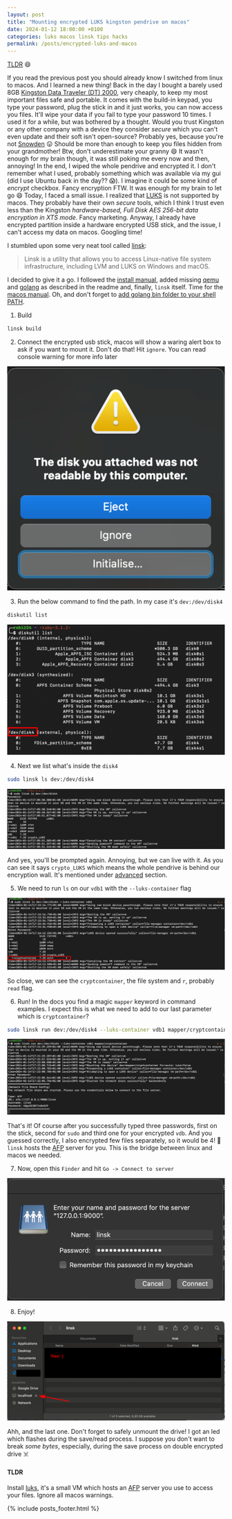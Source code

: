 ```yaml
---
layout: post
title: "Mounting encrypted LUKS kingston pendrive on macos"
date: 2024-01-12 18:00:00 +0100
categories: luks macos linsk tips hacks
permalink: /posts/encrypted-luks-and-macos
---
```


[TLDR](#tldr) 😄

If you read the previous post you should already know I switched from linux to macos. And I learned a new thing! Back in the day I bought a barely used 8GB [Kingston Data Traveler (DT) 2000][dt2000], very cheaply, to keep my most important files safe and portable. It comes with the build-in keypad, you type your password, plug the stick in and it just works, you can now access you files. It'll wipe your data if you fail to type your password 10 times. I used it for a while, but was bothered by a thought. Would you trust Kingston or any other company with a device they consider _secure_ which you can't even update and their soft isn't open-source? Probably yes, because you're not [Snowden][snowden] 😛 Should be more than enough to keep you files hidden from your grandmother! Btw, don't underestimate your granny 😄 It wasn't enough for my brain though, it was still poking me every now and then, annoying! In the end, I wiped the whole pendrive and encrypted it. I don't remember what I used, probably something which was available via my gui (did I use Ubuntu back in the day?? 😱). I imagine it could be some kind of _encrypt_ checkbox. Fancy encryption FTW. It was enough for my brain to let go 😄 Today, I faced a small issue. I realized that [LUKS][luks] is not supported by macos. They probably have their own _secure_ tools, which I think I trust even less than the Kingston _hardware-based, Full Disk AES 256-bit data encryption in XTS mode_. Fancy marketing. Anyway, I already have encrypted partition inside a hardware encrypted USB stick, and the issue, I can't access my data on macos. Googling time!

I stumbled upon some very neat tool called [linsk][linsk]:
> Linsk is a utility that allows you to access Linux-native file system infrastructure, including LVM and LUKS on Windows and macOS.

I decided to give it a go. I followed the [install manual][links-installation], added missing [qemu][qemu] and [golang][golang] as described in the readme and, finally, `linsk` itself. Time for the [macos manual][links-macos-manual]. Oh, and don't forget to [add golang bin folder to your shell PATH][add-go-to-path].

1. Build 

```bash
linsk build
```

2. Connect the encrypted usb stick, macos will show a waring alert box to ask if you want to mount it. Don't do that! Hit `ignore`. You can read console warning for more info later

![macos alert](/assets/images/2024-01-14/image-3.png)


3. Run the below command to find the path. In my case it's `dev:/dev/disk4`

```bash
diskutil list
```

![diskutil list command result](/assets/images/2024-01-14/image.png)

4. Next we list what's inside the `disk4`

```bash
sudo linsk ls dev:/dev/disk4
```

![links ls command result](/assets/images/2024-01-14/image-2.png)

And yes, you'll be prompted again. Annoying, but we can live with it. As you can see it says `crypto_LUKS` which means the whole pendrive is behind our encryption wall. It's mentioned under [advanced][luks-docs-advanced] section.

5. We need to run `ls` on our `vdb1` with the `--luks-container` flag

![links ls command with container flag result](/assets/images/2024-01-14/image-4.png)

So close, we can see the `cryptcontainer`, the file system and `r`, probably `read` flag.

6. Run! In the docs you find a magic `mapper` keyword in command examples. I expect this is what we need to add to our last parameter which is `cryptcontainer`?

```bash
sudo linsk run dev:/dev/disk4 --luks-container vdb1 mapper/cryptcontainer
```

![linsk run command result](/assets/images/2024-01-14/image-5.png)

That's it! Of course after you successfully typed three passwords, first on the stick, second for `sudo` and third one for your encrypted `vdb`. And you guessed correctly, I also encrypted few files separately, so it would be 4! 🤯
`linsk` hosts the [AFP][afp] server for you. This is the bridge between linux and macos we needed.

7. Now, open this `Finder` and hit `Go -> Connect to server`

![finder login to aft login window](/assets/images/2024-01-14/image-6.png)

8. Enjoy!

![finder results window](/assets/images/2024-01-14/image-7.png)

Ahh, and the last one. Don't forget to safely unmount the drive! I got an led which flashes during the save/read process. I suppose you don't want to break _some bytes_, especially, during the save process on double encrypted drive ☠️

#### <a id="tldr"></a> TLDR

Install [luks][luks], it's a small VM which hosts an [AFP][afp] server you use to access your files. Ignore all macos warnings.

[dt2000]: https://media.kingston.com/support/downloads/dt2000_UserManual.pdf
[snowden]: https://en.wikipedia.org/wiki/Edward_Snowden
[luks]: https://en.wikipedia.org/wiki/Linux_Unified_Key_Setup
[linsk]: https://github.com/AlexSSD7/linsk/tree/master
[links-installation]: https://github.com/AlexSSD7/linsk/blob/master/INSTALL_MACOS.md
[qemu]: https://www.qemu.org/docs/master/about/index.html
[links-macos-manual]: https://github.com/AlexSSD7/linsk/blob/master/USAGE_MACOS.md#linsk-macos-usage-instructions
[golang]: https://go.dev/doc/install
[add-go-to-path]: https://stackoverflow.com/a/57217841
[luks-docs-advanced]: https://github.com/AlexSSD7/linsk/blob/master/USAGE_MACOS.md#use-an-lvm-volume-group-contained-inside-a-luks-volume
[afp]: https://en.wikipedia.org/wiki/Apple_Filing_Protocol

{% include posts_footer.html %}

